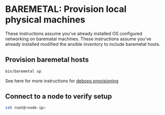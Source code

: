 # BAREMETAL: Provision local physical machines

These instructions assume you've already installed OS configured networking on barematal machines.
These instructions assume you've already installed modified the ansible inventory to include baremetal hosts.

## Provision baremetal hosts

```bash
bin/baremetal up
```

See here for more instructions for [debops provisioning](DEBOPSPROVISION.md)

## Connect to a node to verify setup

```bash
ssh root@<node-ip>
```
